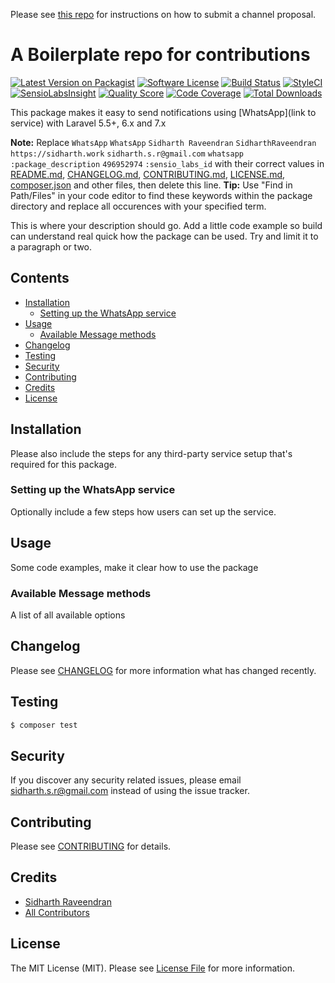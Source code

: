 Please see [this repo](https://github.com/laravel-notification-channels/channels) for instructions on how to submit a channel proposal.

# A Boilerplate repo for contributions

[![Latest Version on Packagist](https://img.shields.io/packagist/v/laravel-notification-channels/whatsapp.svg?style=flat-square)](https://packagist.org/packages/laravel-notification-channels/whatsapp)
[![Software License](https://img.shields.io/badge/license-MIT-brightgreen.svg?style=flat-square)](LICENSE.md)
[![Build Status](https://img.shields.io/travis/laravel-notification-channels/whatsapp/master.svg?style=flat-square)](https://travis-ci.org/laravel-notification-channels/whatsapp)
[![StyleCI](https://styleci.io/repos/496952974/shield)](https://styleci.io/repos/496952974)
[![SensioLabsInsight](https://img.shields.io/sensiolabs/i/:sensio_labs_id.svg?style=flat-square)](https://insight.sensiolabs.com/projects/:sensio_labs_id)
[![Quality Score](https://img.shields.io/scrutinizer/g/laravel-notification-channels/whatsapp.svg?style=flat-square)](https://scrutinizer-ci.com/g/laravel-notification-channels/whatsapp)
[![Code Coverage](https://img.shields.io/scrutinizer/coverage/g/laravel-notification-channels/whatsapp/master.svg?style=flat-square)](https://scrutinizer-ci.com/g/laravel-notification-channels/whatsapp/?branch=master)
[![Total Downloads](https://img.shields.io/packagist/dt/laravel-notification-channels/whatsapp.svg?style=flat-square)](https://packagist.org/packages/laravel-notification-channels/whatsapp)

This package makes it easy to send notifications using [WhatsApp](link to service) with Laravel 5.5+, 6.x and 7.x

**Note:** Replace `WhatsApp` `WhatsApp` `Sidharth Raveendran` `SidharthRaveendran` `https://sidharth.work` `sidharth.s.r@gmail.com` `whatsapp` `:package_description` `496952974` `:sensio_labs_id` with their correct values in [README.md](README.md), [CHANGELOG.md](CHANGELOG.md), [CONTRIBUTING.md](CONTRIBUTING.md), [LICENSE.md](LICENSE.md), [composer.json](composer.json) and other files, then delete this line.
**Tip:** Use "Find in Path/Files" in your code editor to find these keywords within the package directory and replace all occurences with your specified term.

This is where your description should go. Add a little code example so build can understand real quick how the package can be used. Try and limit it to a paragraph or two.

## Contents

-   [Installation](#installation)
    -   [Setting up the WhatsApp service](#setting-up-the-whatsapp-service)
-   [Usage](#usage)
    -   [Available Message methods](#available-message-methods)
-   [Changelog](#changelog)
-   [Testing](#testing)
-   [Security](#security)
-   [Contributing](#contributing)
-   [Credits](#credits)
-   [License](#license)

## Installation

Please also include the steps for any third-party service setup that's required for this package.

### Setting up the WhatsApp service

Optionally include a few steps how users can set up the service.

## Usage

Some code examples, make it clear how to use the package

### Available Message methods

A list of all available options

## Changelog

Please see [CHANGELOG](CHANGELOG.md) for more information what has changed recently.

## Testing

```bash
$ composer test
```

## Security

If you discover any security related issues, please email sidharth.s.r@gmail.com instead of using the issue tracker.

## Contributing

Please see [CONTRIBUTING](CONTRIBUTING.md) for details.

## Credits

-   [Sidharth Raveendran](https://github.com/SidharthRaveendran)
-   [All Contributors](../../contributors)

## License

The MIT License (MIT). Please see [License File](LICENSE.md) for more information.
